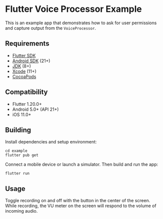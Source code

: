 # Flutter Voice Processor Example

This is an example app that demonstrates how to ask for user permissions and capture output from
the `VoiceProcessor`.

## Requirements

- [Flutter SDK](https://docs.flutter.dev/get-started/install)
- [Android SDK](https://developer.android.com/about/versions/12/setup-sdk) (21+)
- [JDK](https://www.oracle.com/java/technologies/downloads/) (8+)
- [Xcode](https://developer.apple.com/xcode/) (11+)
- [CocoaPods](https://cocoapods.org/)

## Compatibility

- Flutter 1.20.0+
- Android 5.0+ (API 21+)
- iOS 11.0+

## Building

Install dependencies and setup environment:

```console
cd example
flutter pub get
```

Connect a mobile device or launch a simulator. Then build and run the app:
```console
flutter run
```

## Usage

Toggle recording on and off with the button in the center of the screen. While recording, the VU meter on the screen will respond to the volume of incoming audio.
